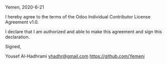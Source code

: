 Yemen, 2020-6-21

I hereby agree to the terms of the Odoo Individual Contributor License
Agreement v1.0.

I declare that I am authorized and able to make this agreement and sign this
declaration.

Signed,

Yousef Al-Hadhrami yhadhr@gmail.com https://github.com/Yemeni
